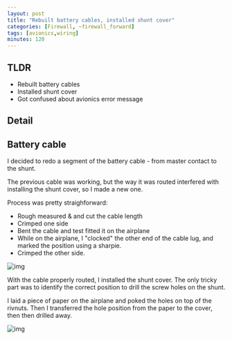 ```yaml
---
layout: post
title: "Rebuilt battery cables, installed shunt cover"
categories: [Firewall, ~firewall_forward]
tags: [avionics,wiring]
minutes: 120
---
```


## TLDR

- Rebuilt battery cables
- Installed shunt cover
- Got confused about avionics error message

## Detail

## Battery cable

I decided to redo a segment of the battery cable - from master contact to the shunt.

The previous cable was working, but the way it was routed interfered with installing the shunt cover, so I made a new one.

Process was pretty straighforward:

- Rough measured  & and cut the cable length
- Crimped one side
- Bent the cable and test fitted it on the airplane
- While on the airplane, I "clocked" the other end of the cable lug, and marked the position using a sharpie.
- Crimped the other side.

![img](https://lh3.googleusercontent.com/pw/AP1GczMeBgzarXUuTzE5TBEtNMQrV3LyPOOU-MBFpZhpQbr46MQf7K2XlNtXXrU7424J6mJfVCx1nxdWBq44jJeh42J5GMWM1g4FGOG5aUQuGoVA-QhOLTorpjezsLuF02yAJ8bi2X7V41weLG0MnSnxpf9slg=w1213-h913-s-no-gm?authuser=0)

With the cable properly routed, I installed the shunt cover. The only tricky part was to identify the correct position to drill the screw holes on the shunt.

I laid a piece of paper on the airplane and poked the holes on top of the rivnuts. Then I transferred the hole position from the paper to the cover, then then drilled away.

![img](https://lh3.googleusercontent.com/pw/AP1GczPryAg28zvHr8AM9dXOw_pETQY1R3rJaVTZ8mudkPVqGSlKGkOmN5kHumadIHJkLc7jR34wOYGvkEhUXJBAlkVZVj6Yc73_XM-LC6cvtrzIKgTr7jZE4HR_tYZz-WudFnuqjf5BmxXQgN7Y5p3V2LK4qw=w1213-h913-s-no-gm?authuser=0)
